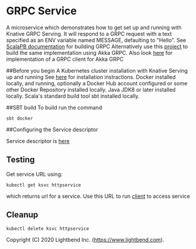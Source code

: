 # GRPC Service

A microservice which demonstrates how to get set up and running with Knative GRPC Serving. 
It will respond to a GRPC request with a text specified as an ENV variable named MESSAGE, defaulting to "Hello".
See [ScalaPB documentation](https://scalapb.github.io/grpc.html) for building GRPC
Alternatively use this [project](https://github.com/akka/akka-grpc-sample-kubernetes-scala) to build the same implementation
using Akka GRPC. Also look [here](https://doc.akka.io/docs/akka-grpc/current/client/walkthrough.html#writing-a-client-program) 
for implementation of a GRPC client for Akka GRPC  

##Before you begin
A Kubernetes cluster installation with Knative Serving up and running See [here](README.md) for installation instractions.
Docker installed locally, and running, optionally a Docker Hub account configured or some other Docker Repository installed locally.
Java JDK8 or later installed locally.
Scala's standard build tool sbt installed locally.

##SBT build
To build run the command
````
sbt docker
````
##Configuring the Service descriptor

Service descriptor is [here](deploy/service.yaml)

## Testing
Get service URL using:
````
kubectl get ksvc httpservice
````
which returns url for a service. Use this URL to run [client](src/main/scala/com/lightbend/knative/GRPCClient.scala)
to access service

## Cleanup
````
kubectl delete ksvc httpservice
````
Copyright (C) 2020 Lightbend Inc. (https://www.lightbend.com).

